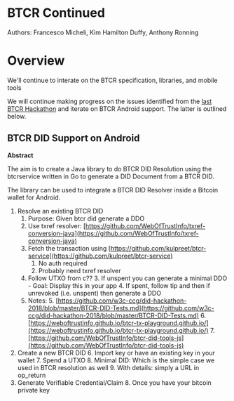 # BTCR Continued

Authors: Francesco Micheli, Kim Hamilton Duffy, Anthony Ronning

# Overview
We'll continue to interate on the BTCR specification, libraries, and mobile tools

We will continue making progress on the issues identified from the [last BTCR Hackathon](https://weboftrustinfo.github.io/btcr-hackathon-2019/final_report.html) and iterate on BTCR Android support. The latter is outlined below. 

## BTCR DID Support on Android

**Abstract**

The aim is to create a Java library to do BTCR DID Resolution using the btcrservice written in Go to generate a DID Document from a BTCR DID.

The library can be used to integrate a BTCR DID Resolver inside a Bitcoin wallet for Android.



1. Resolve an existing BTCR DID
    1. Purpose: Given btcr did generate a DDO
    2. Use txref resolver: [https://github.com/WebOfTrustInfo/txref-conversion-java](https://github.com/WebOfTrustInfo/txref-conversion-java)
    3. Fetch the transaction using [https://github.com/kulpreet/btcr-service](https://github.com/kulpreet/btcr-service)
        1. No auth required
        2. Probably need txref resolver
    4. Follow UTXO from c??
        3. If unspent you can generate a minimal DDO - Goal: Display this in your app
        4. If spent, follow tip and then if unrevoked (i.e. unspent) then generate a DDO
    5. Notes:
        5. [https://github.com/w3c-ccg/did-hackathon-2018/blob/master/BTCR-DID-Tests.md](https://github.com/w3c-ccg/did-hackathon-2018/blob/master/BTCR-DID-Tests.md)
        6. [https://weboftrustinfo.github.io/btcr-tx-playground.github.io/](https://weboftrustinfo.github.io/btcr-tx-playground.github.io/)
        7. [https://github.com/WebOfTrustInfo/btcr-did-tools-js](https://github.com/WebOfTrustInfo/btcr-did-tools-js) 
2. Create a new BTCR DID
    6. Import key or have an existing key in your wallet
    7. Spend a UTXO
        8. Minimal DID: Which is the simple case we used in BTCR resolution as well
        9. With details: simply a URL in op_return
3. Generate Verifiable Credential/Claim
    8. Once you have your bitcoin private key

<!-- Docs to Markdown version 1.0β17 -->
